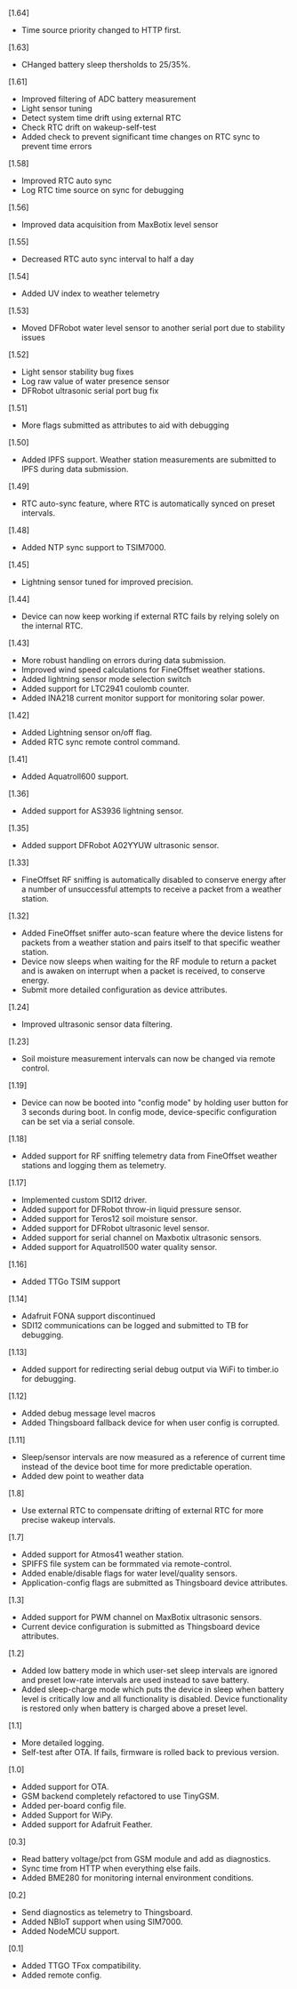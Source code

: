[1.64]
* Time source priority changed to HTTP first.

[1.63]
* CHanged battery sleep thersholds to 25/35%.

[1.61]
* Improved filtering of ADC battery measurement
* Light sensor tuning
* Detect system time drift using external RTC
* Check RTC drift on wakeup-self-test
* Added check to prevent significant time changes on RTC sync to prevent time errors

[1.58]
* Improved RTC auto sync
* Log RTC time source on sync for debugging

[1.56]
* Improved data acquisition from MaxBotix level sensor

[1.55]
* Decreased RTC auto sync interval to half a day

[1.54]
* Added UV index to weather telemetry

[1.53]
* Moved DFRobot water level sensor to another serial port due to stability issues 

[1.52]
* Light sensor stability bug fixes
* Log raw value of water presence sensor
* DFRobot ultrasonic serial port bug fix

[1.51]
* More flags submitted as attributes to aid with debugging

[1.50]
* Added IPFS support. Weather station measurements are submitted to IPFS during data submission.

[1.49]
* RTC auto-sync feature, where RTC is automatically synced on preset intervals.

[1.48]
* Added NTP sync support to TSIM7000.

[1.45]
* Lightning sensor tuned for improved precision. 

[1.44]
* Device can now keep working if external RTC fails by relying solely on the internal RTC.

[1.43]
* More robust handling on errors during data submission.
* Improved wind speed calculations for FineOffset weather stations.
* Added lightning sensor mode selection switch
* Added support for LTC2941 coulomb counter.
* Added INA218 current monitor support for monitoring solar power.

[1.42]
* Added Lightning sensor on/off flag.
* Added RTC sync remote control command.

[1.41]
* Added Aquatroll600 support.

[1.36]
* Added support for AS3936 lightning sensor.

[1.35]
* Added support DFRobot A02YYUW ultrasonic sensor. 

[1.33]
* FineOffset RF sniffing is automatically disabled to conserve energy after a number of unsuccessful attempts to receive a packet from a weather station.

[1.32]
* Added FineOffset sniffer auto-scan feature where the device listens for packets from a weather station and pairs itself to that specific weather station.
* Device now sleeps when waiting for the RF module to return a packet and is awaken on interrupt when a packet is received, to conserve energy.
* Submit more detailed configuration as device attributes.

[1.24]
* Improved ultrasonic sensor data filtering.

[1.23]
* Soil moisture measurement intervals can now be changed via remote control.

[1.19]
* Device can now be booted into "config mode" by holding user button for 3 seconds during boot. In config mode, device-specific configuration can be set via a serial console.

[1.18]
* Added support for RF sniffing telemetry data from FineOffset weather stations and logging them as telemetry.

[1.17]
* Implemented custom SDI12 driver.
* Added support for DFRobot throw-in liquid pressure sensor.
* Added support for Teros12 soil moisture sensor.
* Added support for DFRobot ultrasonic level sensor.
* Added support for serial channel on Maxbotix ultrasonic sensors.
* Added support for Aquatroll500 water quality sensor.

[1.16]
* Added TTGo TSIM support

[1.14]
* Adafruit FONA support discontinued
* SDI12 communications can be logged and submitted to TB for debugging.

[1.13]
* Added support for redirecting serial debug output via WiFi to timber.io for debugging.

[1.12]
* Added debug message level macros
* Added Thingsboard fallback device for when user config is corrupted.

[1.11]
* Sleep/sensor intervals are now measured as a reference of current time instead of the device boot time for more predictable operation.
* Added dew point to weather data

[1.8]
* Use external RTC to compensate drifting of external RTC for more precise wakeup intervals.

[1.7]
* Added support for Atmos41 weather station.
* SPIFFS file system can be formmated via remote-control.
* Added enable/disable flags for water level/quality sensors.
* Application-config flags are submitted as Thingsboard device attributes.

[1.3]
* Added support for PWM channel on MaxBotix ultrasonic sensors.
* Current device configuration is submitted as Thingsboard device attributes.

[1.2]
* Added low battery mode in which user-set sleep intervals are ignored and preset low-rate intervals are used instead to save battery.
* Added sleep-charge mode which puts the device in sleep when battery level is critically low and all functionality is disabled. Device functionality is restored only when battery is charged above a preset level.

[1.1]
* More detailed logging.
* Self-test after OTA. If fails, firmware is rolled back to previous version.

[1.0]
* Added support for OTA.
* GSM backend completely refactored to use TinyGSM.
* Added per-board config file.
* Added Support for WiPy.
* Added support for Adafruit Feather.

[0.3]
* Read battery voltage/pct from GSM module and add as diagnostics.
* Sync time from HTTP when everything else fails.
* Added BME280 for monitoring internal environment conditions.

[0.2]
* Send diagnostics as telemetry to Thingsboard.
* Added NBIoT support when using SIM7000.
* Added NodeMCU support.

[0.1]
* Added TTGO TFox compatibility.
* Added remote config.
